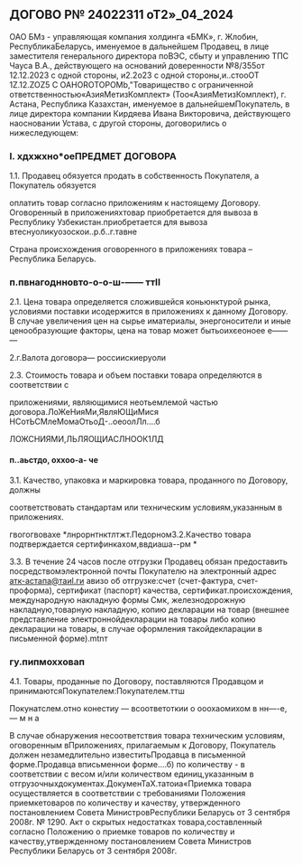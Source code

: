 ## ДОГОВО Р№ 24022311 оТ2»_04_2024

ОАО БМз - управляющая компания холдинга «БМК», г. Жлобин, РеспубликаБеларусь, именуемое в дальнейшем Продавец, в лице заместителя генерального директора поВЭС, сбыту и управлению ТПС Чауса В.А., действующего на оснований доверенности №8/355от 12.12.2023 с одной стороны, и2.2о23 с одной стороны,и..стооOT 1Z.12.ZOZ5 C OAHOROTOPOMb,"Товарищество с ограниченной ответственностью«АзияМетизКомплект» (Тоо«АзияМетизКомплект), г. Астана, Республика Казахстан, именуемое в дальнейшемПокупатель, в лице директора компании Кирдяева Ивана Викторовича, действующего наосновании Устава, с другой стороны, договорились о нижеследующем:

### I. хдхжхно*оеПРЕДМЕТ ДОГОВОРА

1.1. Продавец обязуется продать в собственность Покупателя, а Покупатель обязуется

оплатить товар согласно приложениям к настоящему Договору. Оговоренный в приложенияхтовар приобретается для вывоза в Республику Узбекистан.приобретается для вывоза втеснуоликуозоскои..р.б..г.тавне

Страна происхождения оговоренного в приложениях товара – Республика Беларусь.

### п.пвнагоднновто-о-о-ш-—— ттII

2.1. Цена товара определяется сложившейся коньюнктурой рынка, условиями поставки исодержится в приложениях к данному Договору. В случае увеличения цен на сырье иматериалы, энергоносители и иные ценообразующие факторы, цена на товар может бытьоихєеоноее е—— —



2.г.Валота договора— россиискиеруоли

2.3. Стоимость товара и объем поставки товара определяются в соответствии с

приложениями, являющимися неотьемлемой частью договора.ЛоЖеНияМи,ЯвляЮЩиМися НСотЬСМлеМомаОтьоД-..оеоолЛл....б



ЛОЖСНИЯМИ,ЛЬЛЯОЩИАСЛНООК1ЛД

#### п..аьстдо, оххоо-а- че

3.1. Качество, упаковка и маркировка товара, проданного по Договору, должны

соответствовать стандартам или техническим условиям,указанным в приложениях.



гвогогвовахе *лнрорнтнктлтжт.Педорном3.2.Качество товара подтверждается сертифинкахом,ввдиаша--рм *

3.3. В течение 24 часов после отгрузки Продавец обязан предоставить посредствомэлектронной почты Покупателю на электронный адрес атк-астапа@таиl.ги авизо об отгрузке:счет (счет-фактура, счет-проформа), сертификат (паспорт) качества, сертификат.происхождения, международную накладную формы Смк, железнодорожную накладную,товарную накладную, копию декларации на товар (внешнее представление электроннойдекларации на товары либо копию декларации на товары, в случае оформления такойдекларации в письменной форме).mtnт



### гу.пипмохховап

4.1. Товары, проданные по Договору, поставляются Продавцом и принимаютсяПокупателем:Покупателем.ттш

Покунатслем.отно конестиу — всоответоткии о ооохаомихом в нн—-е,— м н а

В случае обнаружения несоответствия товара техническим условиям, оговоренным вПриложениях, прилагаемым к Договору, Покупатель должен незамедлительно известитьПродавца в письменной форме.Продавца вписьменнои форме....б) по количеству - в соответствии с весом и/или количеством единиц,указанным в отгрузочныхдокументах.ДокуменТаХ.татоиа«Приемка товара осуществляется в соответствии с требованиями Положения  приемкетоваров по количеству и качеству, утвержденного постановлением Совета МинистровРеспублики Беларусь от 3 сентября 2008г. № 1290. Акт о скрытых недостатках товара,составленный согласно Положению о приемке товаров по количеству и качеству,утвержденному постановлением Совета Министров Республики Беларусь от 3 сентября 2008г.